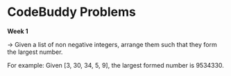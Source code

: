 # CodeBuddy Problems
**Week 1**

-> Given a list of non negative integers, arrange them such that they form the largest number.

For example: Given [3, 30, 34, 5, 9], the largest formed number is 9534330.
